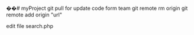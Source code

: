 ��# myProject
git pull for update code form team
git remote rm origin
git remote add origin "url"

edit file search.php